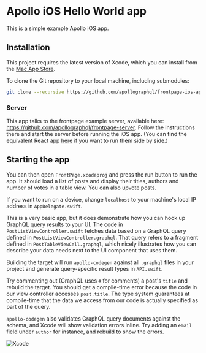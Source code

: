 # Apollo iOS Hello World app

This is a simple example Apollo iOS app.

## Installation

This project requires the latest version of Xcode, which you can install from the [Mac App Store](https://itunes.apple.com/en/app/xcode/id497799835?mt=12).

To clone the Git repository to your local machine, including submodules:

```sh
git clone --recursive https://github.com/apollographql/frontpage-ios-app.git
```

### Server

This app talks to the frontpage example server, available here: https://github.com/apollographql/frontpage-server. Follow the instructions there and start the server before running the iOS app. (You can find the equivalent React app [here](https://github.com/apollographql/frontpage-react-app) if you want to run them side by side.)

## Starting the app

You can then open `FrontPage.xcodeproj` and press the run button to run the app. It should load a list of posts and display their titles, authors and number of votes in a table view. You can also upvote posts.

If you want to run on a device, change `localhost` to your machine's local IP address in `AppDelegate.swift`.

This is a very basic app, but it does demonstrate how you can hook up GraphQL query results to your UI. The code in `PostListViewController.swift` fetches data based on a GraphQL query defined in `PostListViewController.graphql`. That query refers to a fragment defined in `PostTableViewCell.graphql`, which nicely illustrates how you can describe your data needs next to the UI component that uses them.

Building the target will run `apollo-codegen` against all `.graphql` files in your project and generate query-specific result types in `API.swift`.

Try commenting out (GraphQL uses `#` for comments) a post's `title` and rebuild the target. You should get a compile-time error because the code in our view controller accesses `post.title`. The type system guarantees at compile-time that the data we access from our code is actually specified as part of the query.

`apollo-codegen` also validates GraphQL query documents against the schema, and Xcode will show validation errors inline. Try adding an `email` field under `author` for instance, and rebuild to show the errors.

![Xcode](/Screenshots/Xcode.png)
